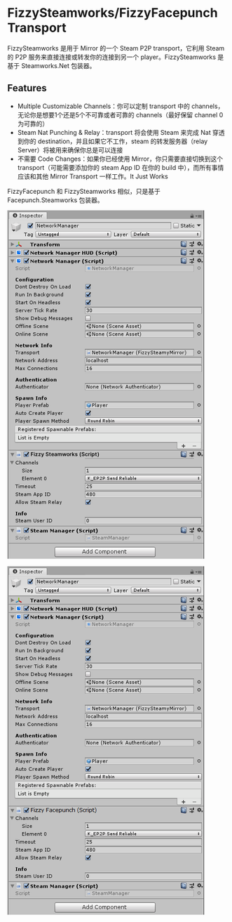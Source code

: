 # FizzySteamworks/FizzyFacepunch Transport

FizzySteamworks 是用于 Mirror 的一个 Steam P2P transport，它利用 Steam 的 P2P 服务来直接连接或转发你的连接到另一个 player。FizzySteamworks 是基于 Steamworks.Net 包装器。

## Features

- Multiple Customizable Channels：你可以定制 transport 中的 channels，无论你是想要1个还是5个不可靠或者可靠的 channels（最好保留 channel 0 为可靠的）
- Steam Nat Punching & Relay：transport 将会使用 Steam 来完成 Nat 穿透到你的 destination，并且如果它不工作，steam 的转发服务器（relay Server）将被用来确保你总是可以连接
- 不需要 Code Changes：如果你已经使用 Mirror，你只需要直接切换到这个 transport（可能需要添加你的 steam App ID 在你的 build 中），而所有事情应该和其他 Mirror Transport 一样工作。It Just Works

FizzyFacepunch 和 FizzySteamworks 相似，只是基于 Facepunch.Steamworks 包装器。

![FizzySteamworks](../../Image/FizzySteamworks.png)

![FizzyFacepunch](../../Image/FizzyFacepunch.png)

